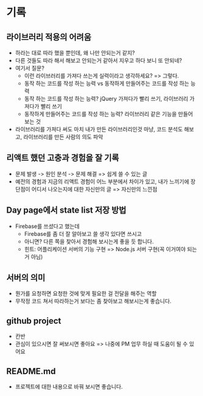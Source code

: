 # 기록

## 라이브러리 적용의 어려움

- 하라는 대로 따라 했을 뿐인데, 왜 나만 안되는거 같지?
- 다른 것들도 따라 해서 해보고 안되는거 같아서 지우고 하다 보니 또 안되네?
- 여기서 질문?
  - 이런 라이브러리를 가져다 쓰는게 실력이라고 생각하세요? => 그렇다.
  - 동작 하는 코드를 작성 하는 능력 vs 동작하게 만들어주는 코드를 작성 하는 능력
  - 동작 하는 코드를 작성 하는 능력? jQuery 가져다가 빨리 쓰기, 라이브러리 가져다가 빨리 쓰기
  - 동작하게 만들어주는 코드를 작성 하는 능력? 라이브러리 같은 기능을 만들어 보는 것
- 라이브러리를 가져다 써도 마치 내가 만든 라이브러리인것 마냥, 코드 분석도 해보고, 라이브러리를 만든 사람의 의도 파악

## 리액트 했던 고충과 경험을 잘 기록

- 문제 발생 -> 원인 분석 -> 문제 해결 => 쉽게 쓸 수 있는 글
- 예전의 경험과 지금의 리액트 경험이 어느 부분에서 차이가 있고, 내가 느끼기에 장단점이 어디서 나오는지에 대한 자신만의 글 => 자신만의 느낀점

## Day page에서 state list 저장 방법

- Firebase를 쓰셨다고 했는데
  - Firebase를 좀 더 잘 알아보고 쓸 생각 있다면 쓰시고
  - 아니면? 다른 쪽을 찾아서 경험해 보시는게 좋을 듯 합니다.
  - 힌트: 어플리케이션 서버의 기능 구현 => Node.js 서버 구현(꼭 이거여야 되는거 아님)

## 서버의 의미

- 뭔가를 요청하면 요청한 것에 맞게 필요한 걸 전달을 해주는 역할
- 무작정 코드 쳐서 따라하는거 보다는 좀 찾아보고 해보시는게 좋습니다.

## github project

- 칸반
- 관심이 있으시면 잘 써보시면 좋아요 => 나중에 PM 업무 하실 때 도움이 될 수 있어요

## README.md

- 프로젝트에 대한 내용으로 바꿔 보시면 좋습니다.